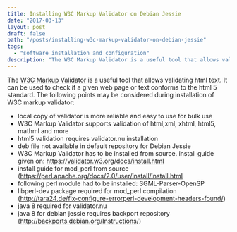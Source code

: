 ```yaml
---
title: Installing W3C Markup Validator on Debian Jessie
date: "2017-03-13"
layout: post
draft: false
path: "/posts/installing-w3c-markup-validator-on-debian-jessie"
tags:
  - "software installation and configuration"
description: "The W3C Markup Validator is a useful tool that allows validating HTML text. It can be used to check if a given web page or text conforms to the HTML 5 standard."
---
```


The [W3C Markup Validator](https://validator.w3.org/docs/install.html) is a useful tool that allows validating html text. It can be used to check if a given web page or text conforms to the html 5 standard. The following points may be considered during installation of W3C markup validator:

* local copy of validator is more reliable and easy to use for bulk use
* W3C Markup Validator supports validation of html,xml, xhtml, html5, mathml and more
* html5 validation requires validator.nu installation
* deb file not available in default repository for Debian Jessie
* W3C Markup Validator has to be installed from source. install guide given on: https://validator.w3.org/docs/install.html
* install guide for mod_perl from source (https://perl.apache.org/docs/2.0/user/install/install.html
* following perl module had to be installed: SGML-Parser-OpenSP
* libperl-dev package required for mod_perl compilation (http://tara24.de/fix-configure-errorperl-development-headers-found/)
* java 8 required for validator.nu
* java 8 for debian jessie requires backport repository (http://backports.debian.org/Instructions/)
